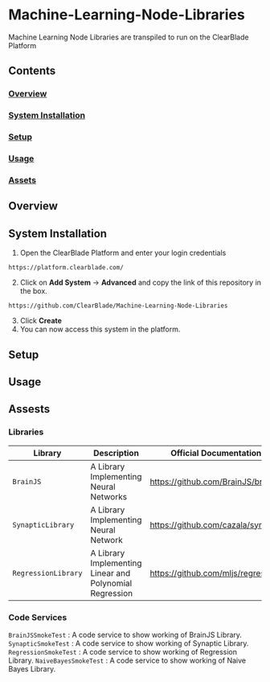 # Machine-Learning-Node-Libraries
Machine Learning Node Libraries are transpiled to run on the ClearBlade Platform

## Contents

### [Overview](#overview-1)
### [System Installation](#system-installation)
### [Setup](#setup-1)
### [Usage](#usage-1)
### [Assets](#assets-1)

## Overview

## System Installation

1. Open the ClearBlade Platform and enter your login credentials
```
https://platform.clearblade.com/
```
2. Click on **Add System** -> **Advanced** and copy the link of this repository in the box.
```
https://github.com/ClearBlade/Machine-Learning-Node-Libraries
```
3. Click **Create**
4. You can now access this system in the platform.

## Setup

## Usage

## Assests

### Libraries 

| Library  | Description  | Official Documentation |   
|---|---|---|
| ``` BrainJS ```  | A Library Implementing Neural Networks | https://github.com/BrainJS/brain.js  |   
| ``` SynapticLibrary ``` | A Library Implementing Neural Network  | https://github.com/cazala/synaptic  | 
| ``` RegressionLibrary ```  | A Library Implementing Linear and Polynomial Regression  | https://github.com/mljs/regression  | | ``` NaiveBayesLibrary ```  | A Library Implementing Gaussian and Multoinomial Naive Bayes Algorithms  | https://github.com/mljs/naive-bayes  | 

### Code Services

``` BrainJSSmokeTest ``` : A code service to show working of BrainJS Library.
``` SynapticSmokeTest ``` : A code service to show working of Synaptic Library.
``` RegressionSmokeTest ``` : A code service to show working of Regression Library.
``` NaiveBayesSmokeTest ``` : A code service to show working of Naive Bayes Library.
